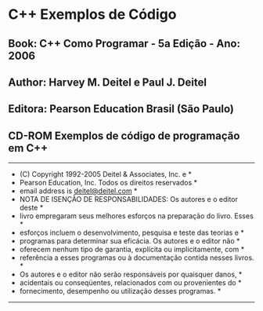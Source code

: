 # C++ Exemplos de Código

## Book: C++ Como Programar - 5a Edição - Ano: 2006

## Author: Harvey M. Deitel e Paul J. Deitel

## Editora: Pearson Education Brasil (São Paulo)

## CD-ROM Exemplos de código de programação em C++

 
 **************************************************************************
 * (C) Copyright 1992-2005 Deitel & Associates, Inc. e                    *
 * Pearson Education, Inc. Todos os direitos reservados                   *
 * email address is deitel@deitel.com                                     *
 * NOTA DE ISENÇÃO DE RESPONSABILIDADES: Os autores e o editor deste      *
 * livro empregaram seus melhores esforços na preparação do livro. Esses  *
 * esforços incluem o desenvolvimento, pesquisa e teste das teorias e     *
 * programas para determinar sua eficácia. Os autores e o editor não      *
 * oferecem nenhum tipo de garantia, explícita ou implicitamente, com     *
 * referência a esses programas ou à documentação contida nesses livros.  *
 * Os autores e o editor não serão responsáveis por quaisquer danos,      *
 * acidentais ou conseqüentes, relacionados com ou provenientes do        *
 * fornecimento, desempenho ou utilização desses programas.               *
 **************************************************************************
